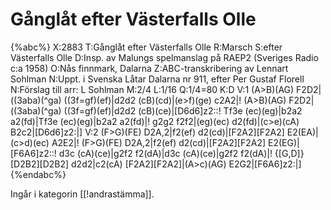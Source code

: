 # Gånglåt efter Västerfalls Olle

{%abc%}
X:2883
T:Gånglåt efter Västerfalls Olle
R:Marsch
S:efter Västerfalls Olle
D:Insp. av Malungs spelmanslag på RAEP2 (Sveriges Radio c:a 1958)
O:Nås finnmark, Dalarna
Z:ABC-transkribering av Lennart Sohlman
N:Uppt. i Svenska Låtar Dalarna nr 911, efter Per Gustaf Florell
N:Förslag till arr: L Sohlman
M:2/4
L:1/16
Q:1/4=80
K:D
V:1
(A>B)(AG) F2D2|((3aba)(^ga) ((3f=gf)(ef)|d2d2 (cB)(cd)|(e>f)(ge) c2A2|!
(A>B)(AG) F2D2|((3aba)(^ga) ((3f=gf)(ef)|d2d2 (cB)(ce)|[D6d6]z2::!
Tf3e (ec)(eg)|b2a2 a2(fd)|Tf3e (ec)(eg)|b2a2 a2(fd)|!
g2g2 f2f2|(eg)(ec) d2(fd)|(c>e)(cA) B2c2|[D6d6]z2:|]
V:2
(F>G)(FE) D2A,2|f2(ef) d2(cd)|[F2A2][F2A2] E2(EA)|(c>d)(ec) A2E2|!
(F>G)(FE) D2A,2|f2(ef) d2(cd)|[F2A2][F2A2] E2(EG)|[F6A6]z2::!
d3c (cA)(ce)|g2f2 f2(dA)|d3c (cA)(ce)|g2f2 f2(dA)|!
{[G,D]}[D2B2][D2B2] d2d2|c2(cA) [F2A2][F2A2]|(A>c)(AG) E2G2|[F6A6]z2:|]
{%endabc%}

Ingår i kategorin [[!andrastämma]].
